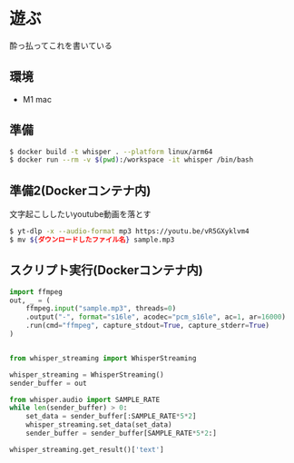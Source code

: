 # 遊ぶ


酔っ払ってこれを書いている


## 環境

- M1 mac

## 準備

```bash
$ docker build -t whisper . --platform linux/arm64
$ docker run --rm -v $(pwd):/workspace -it whisper /bin/bash
```

## 準備2(Dockerコンテナ内)

文字起こししたいyoutube動画を落とす

```bash
$ yt-dlp -x --audio-format mp3 https://youtu.be/vR5GXyklvm4
$ mv ${ダウンロードしたファイル名} sample.mp3
```

## スクリプト実行(Dockerコンテナ内)

```python
import ffmpeg
out, _ = (
    ffmpeg.input("sample.mp3", threads=0)
    .output("-", format="s16le", acodec="pcm_s16le", ac=1, ar=16000)
    .run(cmd="ffmpeg", capture_stdout=True, capture_stderr=True)
)


from whisper_streaming import WhisperStreaming

whisper_streaming = WhisperStreaming()
sender_buffer = out

from whisper.audio import SAMPLE_RATE
while len(sender_buffer) > 0:
    set_data = sender_buffer[:SAMPLE_RATE*5*2]
    whisper_streaming.set_data(set_data)
    sender_buffer = sender_buffer[SAMPLE_RATE*5*2:]

whisper_streaming.get_result()['text']
```

